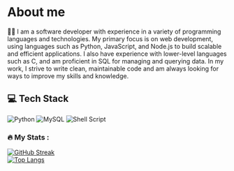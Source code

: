 # About me
:man_technologist:
I am a software developer with experience in a variety of programming languages and technologies. 
My primary focus is on web development, using languages such as Python, JavaScript, 
and Node.js to build scalable and efficient applications. 
I also have experience with lower-level languages such as C, and am proficient in SQL for managing and querying data. 
In my work, I strive to write clean, maintainable code and am always looking for ways to improve my skills and knowledge.

## :computer: Tech Stack
![Python](https://img.shields.io/badge/python-3670A0?style=plastic&logo=python&logoColor=ffdd54) ![MySQL](https://img.shields.io/badge/mysql-%2300f.svg?style=plastic&logo=mysql&logoColor=white) ![Shell Script](https://img.shields.io/badge/shell_script-%23121011.svg?style=plastic&logo=gnu-bash&logoColor=white)

### :fire: My Stats :
[![GitHub Streak](https://github-readme-streak-stats.herokuapp.com?user=colloso999)](https://git.io/streak-stats)<br>
[![Top Langs](https://github-readme-stats.vercel.app/api/top-langs/?username=colloso999&layout=compact&theme=vision-friendly-dark)](https://github.com/anuraghazra/github-readme-stats)
